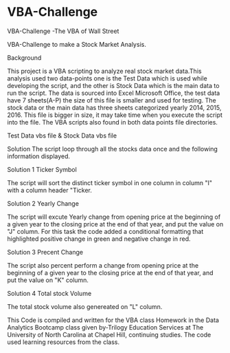 # VBA-Challenge

VBA-Challenge -The VBA of Wall Street

VBA-Challenge to make a Stock Market Analysis.

Background

This project is a VBA scripting to analyze real stock market data.This analysis used two data-points one is the Test Data which is used while developing the script, and the other is Stock Data which is the main data to run the script. The data is sourced into Excel Microsoft Office, the test data have 7 sheets(A-P) the size of this file is smaller and used for testing. The stock data or the main data has three sheets categorized yearly 2014, 2015, 2016. This file is bigger in size, it may take time when you execute the script into the file. The VBA scripts also found in both data points file directories.

Test Data vbs file & Stock Data vbs file

Solution
The script loop through all the stocks data once and the following information displayed.

Solution 1 Ticker Symbol

The script will sort the distinct ticker symbol in one column in column "I" with a column header "Ticker.

Solution 2 Yearly Change

The script will excute Yearly change from opening price at the beginning of a given year to the closing price at the end of that year, and put the value on "J" column. For this task the code added a conditional formatting that highlighted positive change in green and negative change in red.

Solution 3 Precent Change

The script also percent perform a change from opening price at the beginning of a given year to the closing price at the end of that year, and put the value on "K" column.

Solution 4 Total stock Volume

The total stock volume also genereated on "L" column.

This Code is compiled and written for the VBA class Homework in the Data Analytics Bootcamp class given by-Trilogy Education Services at The University of North Carolina at Chapel Hill, continuing studies. The code used learning resources from the class.
